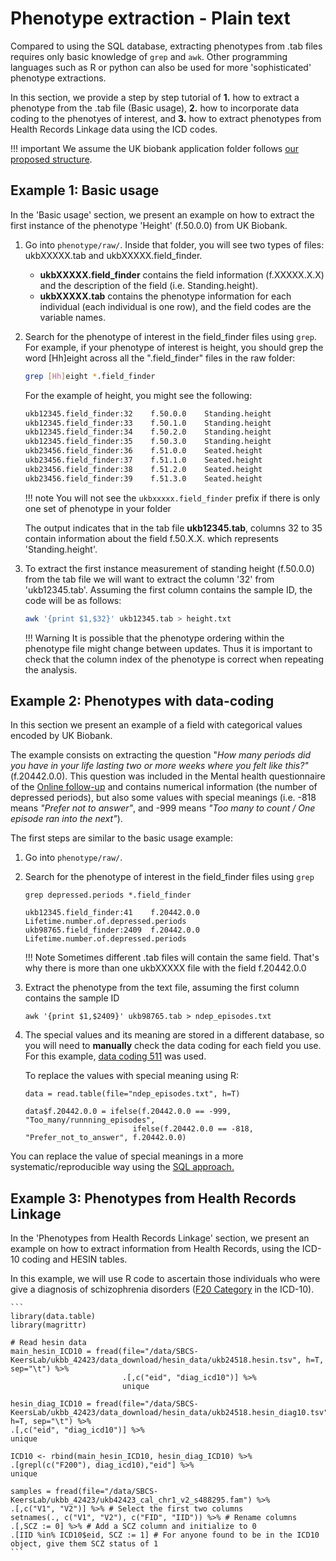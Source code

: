 # Phenotype extraction - Plain text
Compared to using the SQL database, extracting phenotypes from .tab files requires only basic knowledge of `grep` and `awk`. Other programming languages such as R or python can also be used for more 'sophisticated' phenotype extractions.

In this section, we provide a step by step tutorial of **1.** how to extract a phenotype from the .tab file (Basic usage), **2.** how to incorporate data coding to the phenotyes of interest, and **3.** how to extract phenotypes from Health Records Linkage data using the ICD codes.

!!! important
    We assume the UK biobank application folder follows [our proposed structure](../../admin/master_generation/#expected-result).

## Example 1: Basic usage

In the 'Basic usage' section, we present an example on how to extract the first instance of the phenotype 'Height' (f.50.0.0) from UK Biobank.

1. Go into `phenotype/raw/`. Inside that folder, you will see two types of files: ukbXXXXX.tab and ukbXXXXX.field_finder.

	- **ukbXXXXX.field_finder** contains the field information (f.XXXXX.X.X) and the description of the field (i.e. Standing.height).
	- **ukbXXXXX.tab** contains the phenotype information for each individual (each individual is one row), and the field codes are the variable names.

2. Search for the phenotype of interest in the field_finder files using `grep`. For example, if your phenotype of interest is height, you should grep the word [Hh]eight across all the ".field_finder" files in the raw folder:

    ```bash
    grep [Hh]eight *.field_finder
    ```
    For the example of height, you might see the following: 
 
    ```bash
    ukb12345.field_finder:32	f.50.0.0	Standing.height
    ukb12345.field_finder:33	f.50.1.0	Standing.height
    ukb12345.field_finder:34	f.50.2.0	Standing.height
    ukb12345.field_finder:35	f.50.3.0	Standing.height
    ukb23456.field_finder:36	f.51.0.0	Seated.height
    ukb23456.field_finder:37	f.51.1.0	Seated.height
    ukb23456.field_finder:38	f.51.2.0	Seated.height
    ukb23456.field_finder:39	f.51.3.0	Seated.height
    ```

    !!! note 
        You will not see the `ukbxxxxx.field_finder` prefix if there is only one set of phenotype in your folder
    
    The output indicates that in the tab file **ukb12345.tab**, columns 32 to 35 contain information about the field f.50.X.X. which represents 'Standing.height'. 


3. To extract the first instance measurement of standing height (f.50.0.0) from the tab file we will want to extract the column '32' from 'ukb12345.tab'. Assuming the first column contains the sample ID, the code will be as follows:

    ```bash
    awk '{print $1,$32}' ukb12345.tab > height.txt
    ```

    !!! Warning
        It is possible that the phenotype ordering within the phenotype file might change between updates.
        Thus it is important to check that the column index of the phenotype is correct when repeating the analysis.

## Example 2: Phenotypes with data-coding

In this section we present an example of a field with categorical values encoded by UK Biobank. 

The example consists on extracting the question "*How many periods did you have in your life lasting two or more weeks where you felt like this?"* (f.20442.0.0). This question was included in the Mental health questionnaire of the [Online follow-up](https://biobank.ctsu.ox.ac.uk/crystal/label.cgi?id=100089) and contains numerical information (the number of depressed periods), but also some values with special meanings (i.e. -818 means *"Prefer not to answer"*, and -999 means *"Too many to count / One episode ran into the next"*).
 

The first steps are similar to the basic usage example:

1. Go into `phenotype/raw/`.
2. Search for the phenotype of interest in the field_finder files using `grep`

    ```
    grep depressed.periods *.field_finder 
    
    ukb12345.field_finder:41	f.20442.0.0	Lifetime.number.of.depressed.periods
    ukb98765.field_finder:2409	f.20442.0.0	Lifetime.number.of.depressed.periods
    ```

    !!! Note 
        Sometimes different .tab files will contain the same field. That's why there is more than one ukbXXXXX file with the field f.20442.0.0
	
3. Extract the phenotype from the text file, assuming the first column contains the sample ID

    ```
	awk '{print $1,$2409}' ukb98765.tab > ndep_episodes.txt
    ```

4. The special values and its meaning are stored in a different database, so you will need to **manually** check the data coding for each field you use. For this example, [data coding 511](https://biobank.ctsu.ox.ac.uk/crystal/coding.cgi?id=511) was used. 

    To replace the values with special meaning using R:

    ```
    data = read.table(file="ndep_episodes.txt", h=T)

    data$f.20442.0.0 = ifelse(f.20442.0.0 == -999, "Too_many/runnning_episodes", 
							ifelse(f.20442.0.0 == -818, "Prefer_not_to_answer", f.20442.0.0)
    ```

You can replace the value of special meanings in a more systematic/reproducible way using the [SQL approach.](./understand_sql.md) 

## Example 3: Phenotypes from Health Records Linkage 

In the 'Phenotypes from Health Records Linkage' section, we present an example on how to extract information from Health Records, using the ICD-10 coding and HESIN tables.

In this example, we will use R code to ascertain those individuals who were give a diagnosis of schizophrenia disorders ([F20 Category](https://biobank.ctsu.ox.ac.uk/crystal/field.cgi?id=41270) in the ICD-10).

    ```
    library(data.table)
    library(magrittr)

    # Read hesin data
    main_hesin_ICD10 = fread(file="/data/SBCS-KeersLab/ukbb_42423/data_download/hesin_data/ukb24518.hesin.tsv", h=T, sep="\t") %>% 
                             .[,c("eid", "diag_icd10")] %>% 
                             unique

    hesin_diag_ICD10 = fread(file="/data/SBCS-KeersLab/ukbb_42423/data_download/hesin_data/ukb24518.hesin_diag10.tsv", h=T, sep="\t") %>% 
    .[,c("eid", "diag_icd10")] %>% 
    unique

    ICD10 <- rbind(main_hesin_ICD10, hesin_diag_ICD10) %>% 
    .[grepl(c("F200"), diag_icd10),"eid"] %>% 
    unique 

    samples = fread(file="/data/SBCS-KeersLab/ukbb_42423/ukb42423_cal_chr1_v2_s488295.fam") %>% 
    .[,c("V1", "V2")] %>% # Select the first two columns
    setnames(., c("V1", "V2"), c("FID", "IID")) %>% # Rename columns
    .[,SCZ := 0] %>% # Add a SCZ column and initialize to 0 
    .[IID %in% ICD10$eid, SCZ := 1] # For anyone found to be in the ICD10 object, give them SCZ status of 1
    ```

